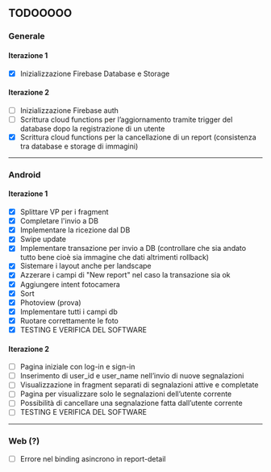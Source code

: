 ## TODOOOOO

### Generale

#### Iterazione 1
- [x] Inizializzazione Firebase Database e Storage 

#### Iterazione 2
- [ ] Inizializzazione Firebase auth
- [ ] Scrittura cloud functions per l’aggiornamento tramite trigger del database dopo la registrazione di un utente
- [x] Scrittura cloud functions per la cancellazione di un report (consistenza tra database e storage di immagini)
---
### Android

#### Iterazione 1

- [x] Splittare VP per i fragment
- [x] Completare l'invio a DB
- [x] Implementare la ricezione dal DB
- [x] Swipe update
- [x] Implementare transazione per invio a DB (controllare che sia andato tutto bene cioè sia immagine che dati altrimenti rollback)
- [x] Sistemare i layout anche per landscape
- [x] Azzerare i campi di "New report" nel caso la transazione sia ok
- [x] Aggiungere intent fotocamera
- [x] Sort
- [x] Photoview (prova)
- [x] Implementare tutti i campi db
- [x] Ruotare correttamente le foto
- [x] TESTING E VERIFICA DEL SOFTWARE

#### Iterazione 2

- [ ] Pagina iniziale con log-in e sign-in
- [ ] Inserimento di user_id e user_name nell’invio di nuove segnalazioni
- [ ] Visualizzazione in fragment separati di segnalazioni attive e completate
- [ ] Pagina per visualizzare solo le segnalazioni dell’utente corrente
- [ ] Possibilità di cancellare una segnalazione fatta dall’utente corrente
- [ ] TESTING E VERIFICA DEL SOFTWARE
---
### Web (?)
- [ ] Errore nel binding asincrono in report-detail
